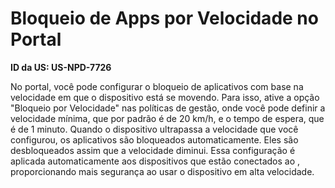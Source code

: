 # Bloqueio de Apps por Velocidade no Portal

**ID da US: US-NPD-7726**

No portal, você pode configurar o bloqueio de aplicativos com base na velocidade em que o dispositivo está se movendo. Para isso, ative a opção "Bloqueio por Velocidade" nas políticas de gestão, onde você pode definir a velocidade mínima, que por padrão é de 20 km/h, e o tempo de espera, que é de 1 minuto. Quando o dispositivo ultrapassa a velocidade que você configurou, os aplicativos são bloqueados automaticamente. Eles são desbloqueados assim que a velocidade diminui. Essa configuração é aplicada automaticamente aos dispositivos que estão conectados ao <NomeProduto>, proporcionando mais segurança ao usar o dispositivo em alta velocidade.